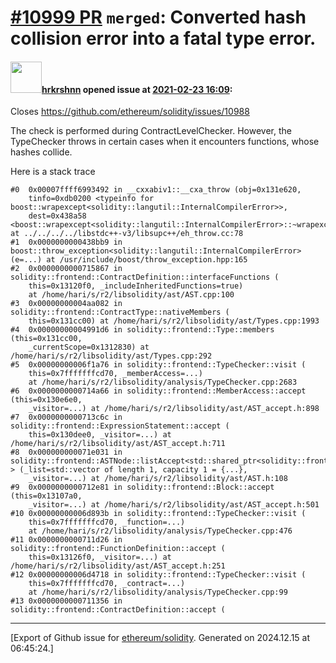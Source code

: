 # [\#10999 PR](https://github.com/ethereum/solidity/pull/10999) `merged`: Converted hash collision error into a fatal type error.

#### <img src="https://avatars.githubusercontent.com/u/13174375?u=52d702cb6bec53b561afa293cf9cd53ef7a63924&v=4" width="50">[hrkrshnn](https://github.com/hrkrshnn) opened issue at [2021-02-23 16:09](https://github.com/ethereum/solidity/pull/10999):

Closes https://github.com/ethereum/solidity/issues/10988

The check is performed during ContractLevelChecker. However, the TypeChecker throws in certain cases
when it encounters functions, whose hashes collide.

Here is a stack trace

```
#0  0x00007ffff6993492 in __cxxabiv1::__cxa_throw (obj=0x131e620, 
    tinfo=0xdb0200 <typeinfo for boost::wrapexcept<solidity::langutil::InternalCompilerError>>, 
    dest=0x438a58 <boost::wrapexcept<solidity::langutil::InternalCompilerError>::~wrapexcept()>) at ../../../../libstdc++-v3/libsupc++/eh_throw.cc:78
#1  0x0000000000438bb9 in boost::throw_exception<solidity::langutil::InternalCompilerError> (e=...) at /usr/include/boost/throw_exception.hpp:165
#2  0x0000000000715867 in solidity::frontend::ContractDefinition::interfaceFunctions (
    this=0x13120f0, _includeInheritedFunctions=true)
    at /home/hari/s/r2/libsolidity/ast/AST.cpp:100
#3  0x00000000004aa082 in solidity::frontend::ContractType::nativeMembers (
    this=0x131cc00) at /home/hari/s/r2/libsolidity/ast/Types.cpp:1993
#4  0x00000000004991d6 in solidity::frontend::Type::members (this=0x131cc00, 
    _currentScope=0x1312830) at /home/hari/s/r2/libsolidity/ast/Types.cpp:292
#5  0x00000000006f1a76 in solidity::frontend::TypeChecker::visit (
    this=0x7fffffffcd70, _memberAccess=...)
    at /home/hari/s/r2/libsolidity/analysis/TypeChecker.cpp:2683
#6  0x0000000000714a66 in solidity::frontend::MemberAccess::accept (this=0x130e6e0, 
    _visitor=...) at /home/hari/s/r2/libsolidity/ast/AST_accept.h:898
#7  0x0000000000713c6c in solidity::frontend::ExpressionStatement::accept (
    this=0x130dee0, _visitor=...) at /home/hari/s/r2/libsolidity/ast/AST_accept.h:711
#8  0x000000000071e031 in solidity::frontend::ASTNode::listAccept<std::shared_ptr<solidity::frontend::Statement> > (_list=std::vector of length 1, capacity 1 = {...}, 
    _visitor=...) at /home/hari/s/r2/libsolidity/ast/AST.h:108
#9  0x0000000000712e81 in solidity::frontend::Block::accept (this=0x13107a0, 
    _visitor=...) at /home/hari/s/r2/libsolidity/ast/AST_accept.h:501
#10 0x00000000006d893b in solidity::frontend::TypeChecker::visit (
    this=0x7fffffffcd70, _function=...)
    at /home/hari/s/r2/libsolidity/analysis/TypeChecker.cpp:476
#11 0x0000000000711d26 in solidity::frontend::FunctionDefinition::accept (
    this=0x13126f0, _visitor=...) at /home/hari/s/r2/libsolidity/ast/AST_accept.h:251
#12 0x00000000006d4718 in solidity::frontend::TypeChecker::visit (
    this=0x7fffffffcd70, _contract=...)
    at /home/hari/s/r2/libsolidity/analysis/TypeChecker.cpp:99
#13 0x0000000000711356 in solidity::frontend::ContractDefinition::accept (
```




-------------------------------------------------------------------------------



[Export of Github issue for [ethereum/solidity](https://github.com/ethereum/solidity). Generated on 2024.12.15 at 06:45:24.]
